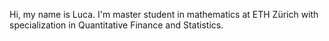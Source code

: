 Hi, my name is Luca. I'm master student in mathematics at ETH Zürich with specialization in Quantitative Finance and Statistics.

<!---
lbrilh/lbrilh is a ✨ special ✨ repository because its `README.md` (this file) appears on your GitHub profile.
You can click the Preview link to take a look at your changes.

    Hi, I'm Chrysander!
    I am interested in Quantum Computing, especially Software, Algorithms and parts of Hardware
    I am currently doing my Master's degree at ETHZ and I currently work at the QuDev lab of Prof. Andreas Wallraff
    You can reach me per E-mail: chhagen@student.ethz.ch or via LinkedIn: https://www.linkedin.com/in/chrysanderhagen/


--->
